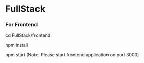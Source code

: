 # FullStack

### For Frontend 

cd FullStack/frontend

npm install

npm start (Note: Please start frontend application on port 3000)
